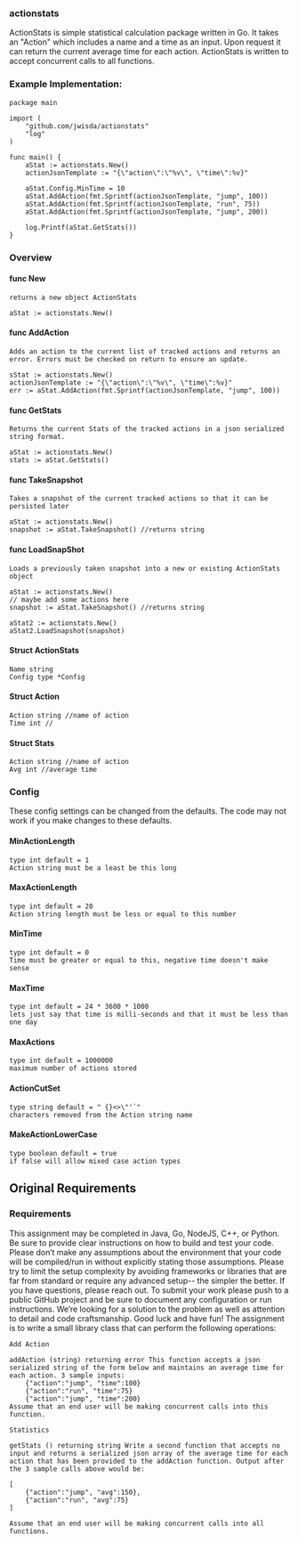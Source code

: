 ### actionstats
ActionStats is simple statistical calculation package written in Go. It takes an "Action" which includes a name and a time as an input. Upon request it can return the current average time for each action. ActionStats is written to accept concurrent calls to all functions.

### Example Implementation:

    package main

    import (
        "github.com/jwisda/actionstats"
        "log"
    )

    func main() {
        aStat := actionstats.New()
        actionJsonTemplate := "{\"action\":\"%v\", \"time\":%v}"

        aStat.Config.MinTime = 10
        aStat.AddAction(fmt.Sprintf(actionJsonTemplate, "jump", 100))    
        aStat.AddAction(fmt.Sprintf(actionJsonTemplate, "run", 75))    
        aStat.AddAction(fmt.Sprintf(actionJsonTemplate, "jump", 200))    

        log.Printf(aStat.GetStats())
    }

### Overview

#### func New
    returns a new object ActionStats
        
    aStat := actionstats.New()

#### func AddAction
    Adds an action to the current list of tracked actions and returns an error. Errors must be checked on return to ensure an update. 

    sStat := actionstats.New()
    actionJsonTemplate := "{\"action\":\"%v\", \"time\":%v}"
    err := aStat.AddAction(fmt.Sprintf(actionJsonTemplate, "jump", 100))

#### func GetStats
    Returns the current Stats of the tracked actions in a json serialized string format.

    aStat := actionstats.New()
    stats := aStat.GetStats() 

#### func TakeSnapshot
    Takes a snapshot of the current tracked actions so that it can be persisted later

    aStat := actionstats.New()
    snapshot := aStat.TakeSnapshot() //returns string

#### func LoadSnapShot
    Loads a previously taken snapshot into a new or existing ActionStats object

    aStat := actionstats.New()
    // maybe add some actions here
    snapshot := aStat.TakeSnapshot() //returns string
    
    aStat2 := actionstats.New()
    aStat2.LoadSnapshot(snapshot)

#### Struct ActionStats
    Name string    
    Config type *Config

#### Struct Action
    Action string //name of action
    Time int //

#### Struct Stats
    Action string //name of action
    Avg int //average time

### Config
These config settings can be changed from the defaults. The code may not work if you make changes to these defaults.

#### MinActionLength 
    type int default = 1        
    Action string must be a least be this long
	
#### MaxActionLength 
    type int default = 20       
    Action string length must be less or equal to this number
	
#### MinTime 
    type int default = 0                
    Time must be greater or equal to this, negative time doesn't make sense
	
#### MaxTime 
    type int default = 24 * 3600 * 1000 
    lets just say that time is milli-seconds and that it must be less than one day

#### MaxActions 
    type int default = 1000000
    maximum number of actions stored

#### ActionCutSet 
    type string default = " {}<>\"'`" 
    characters removed from the Action string name
	
#### MakeActionLowerCase 
    type boolean default = true 
    if false will allow mixed case action types


## Original Requirements

### Requirements 
This assignment may be completed in Java, Go, NodeJS, C++, or Python. Be sure to provide clear instructions on how to build and test your code. Please don’t make any assumptions about the environment that your code will be compiled/run in without explicitly stating those assumptions. Please try to limit the setup complexity by avoiding frameworks or libraries that are far from standard or require any advanced setup-- the simpler the better. If you have questions, please reach out. To submit your work please push to a public GitHub project and be sure to document any configuration or run instructions. We’re looking for a solution to the problem as well as attention to detail and code craftsmanship. Good luck and have fun! The assignment is to write a small library class that can perform the following operations:

    Add Action 
    
    addAction (string) returning error This function accepts a json serialized string of the form below and maintains an average time for each action. 3 sample inputs:
        {"action":"jump", "time":100}
        {"action":"run", "time":75}
        {"action":"jump", "time":200} 
    Assume that an end user will be making concurrent calls into this function.

    Statistics 
    
    getStats () returning string Write a second function that accepts no input and returns a serialized json array of the average time for each action that has been provided to the addAction function. Output after the 3 sample calls above would be: 
    
    [ 
        {"action":"jump", "avg":150}, 
        {"action":"run", "avg":75} 
    ] 
    
    Assume that an end user will be making concurrent calls into all functions.

##

